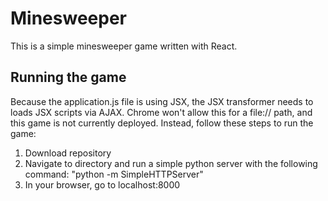 # Minesweeper

This is a simple minesweeper game written with React.

## Running the game

Because the application.js file is using JSX, the JSX transformer needs to loads
JSX scripts via AJAX. Chrome won't allow this for a file:// path, and this game
is not currently deployed. Instead, follow these steps to run the game:

1. Download repository
2. Navigate to directory and run a simple python server with the following command:
  "python -m SimpleHTTPServer"
3. In your browser, go to localhost:8000
